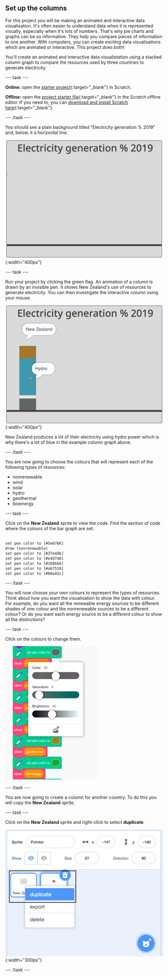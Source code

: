 ## Set up the columns

For this project you will be making an animated and interactive data visualisation. It's often easier to understand data when it is represented visually, especially when it's lots of numbers. That's why pie charts and graphs can be so informative. They help you compare pieces of information to one another. With computers, you can create exciting data visualisations which are animated or interactive. This project does both!

You'll create an animated and interactive data visualistation using a stacked column graph to compare the resources used by three countries to generate electricity.

--- task ---

**Online:** open the [starter project](http://rpf.io/electricity-generation-on){:target="_blank"} in Scratch.

**Offline:** open the [project starter file](http://rpf.io/p/en/serene-scene-go){:target="_blank"} in the Scratch offline editor. If you need to, you can [download and install Scratch here](https://scratch.mit.edu/download){:target="_blank"}.

--- /task ---

You should see a plain background titled "Electricity generation % 2019" and, below, it a horizontal line.

![image of background](images/electricity-starter.png){:width="400px"}

--- task ---

Run your project by clicking the green flag. An animation of a column is drawn by an invisible pen. It shows New Zealand's use of resources to generate electricity. You can then investigate the interactive column using your mouse.

![image of background](images/electricity-starter-green-flag.png){:width="400px"}

New Zealand produces a lot of their electricity using hydro power which is why there's a lot of blue in the example column graph above.

--- /task ---

You are now going to choose the colours that will represent each of the following types of resources:
- nonrenewable
- wind
- solar
- hydro
- geothermal
- bioenergy

--- task ---

Click on the **New Zealand** sprite to view the code. Find the section of code where the colours of the bar graph are set:

```blocks3

set pen color to [#5e6766]
draw (nonrenewable)
set pen color to [#37e4db]
set pen color to [#e4d748]
set pen color to [#169bb0]
set pen color to [#ab7519]
set pen color to [#00a42c]

```

--- /task ---

You will now choose your own colours to represent the types of resources. Think about how you want the visualisation to show the data with colour. For example, do you want all the renewable energy sources to be different shades of one colour and the nonrenewable sources to be a different colour? Or do you want each energy source to be a different colour to show all the distinctions?

--- task ---

Click on the colours to change them.

![image of how to change pen colour](images/how-to-change-pen-colour.png)

--- /task ---

You are now going to create a column for another country. To do this you will copy the **New Zealand** sprite.  

--- task ---

Click on the **New Zealand** sprite and right-click to select **duplicate**.

![image of background](images/electricity-copy-sprite.png){:width="300px"}

--- /task ---
